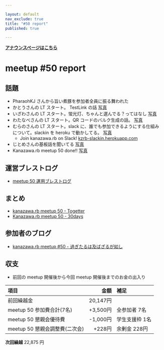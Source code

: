 ```yaml
---

layout: default
nav_exclude: true
title: "#50 report"
published: true

---
```


<div style="text-align: left;"><a href="../"><strong>アナウンスページはこちら</strong></a></div>

# meetup #50 report

## 話題

* PharaohKJ さんから旨い煮豚を参加者全員に振る舞われた
* かとうさんの LT スタート。 TestLink の話 [写真](https://www.instagram.com/p/BLkjWvgB6TT/)
* いざわさんの LT スタート。蛍光灯、ちゃんと選んでる？ってはなし [写真](https://www.instagram.com/p/BLkm-0DBC8N/)
* わたなべさんの LT スタート。QR コードのバルク生成の話。 [写真](https://www.instagram.com/p/BLkoAmUBaro/)
* むらのさんの LT スタート。slack に、誰でも参加できるようにする仕組みについて。slackin を heroku で動かしてる。 [写真](https://www.instagram.com/p/BLkqbOLhVj-/)
  + Join kanazawa.rb on Slack! [kzrb-slackin.herokuapp.com](https://kzrb-slackin.herokuapp.com/)
* じとめさんの基板話を聞いてる [写真](https://www.instagram.com/p/BLkuvv2hNr_/)
* Kanazawa.rb meetup 50 done!! [写真](https://www.instagram.com/p/BLk3_JvBwXr/)

## 運営ブレストログ

* [meetup 50 運用ブレストログ](https://github.com/kanazawarb/meetup/wiki/meetup-50-%E9%81%8B%E7%94%A8%E3%83%96%E3%83%AC%E3%82%B9%E3%83%88%E3%83%AD%E3%82%B0)

## まとめ

* [kanazawa.rb meetup 50 - Togetter](http://togetter.com/li/1037503)
* [Kanazawa.rb meetup 50 - 30days](http://30d.jp/kzrb/40)

## 参加者のブログ

* [kanazawa.rb meetup #50 - 過ぎたるは及ばざるが如し](http://cotton-desu.hatenablog.com/entry/2016/10/17/231854)


## 収支

* 前回の meetup 開催後から今回 meetup 開催後までのお金の出入り

|項目                           |金額         |補足                                               |
|:------------------------------|------------:|:--------------------------------------------------|
| 前回繰越金                    |    20,147円 |                                                   |
| meetup 50 参加費合計(7名)    |   +3,500円 | 全参加者 7名                  |
| meetup 50 懇親会優待費        |    -1,000円 | 学生支援枠 1名                                      |
| meetup 50 懇親会調整費(二次会)|      +228円 | 余剰金 228円                                      |

**次回繰越**  22,875 円

